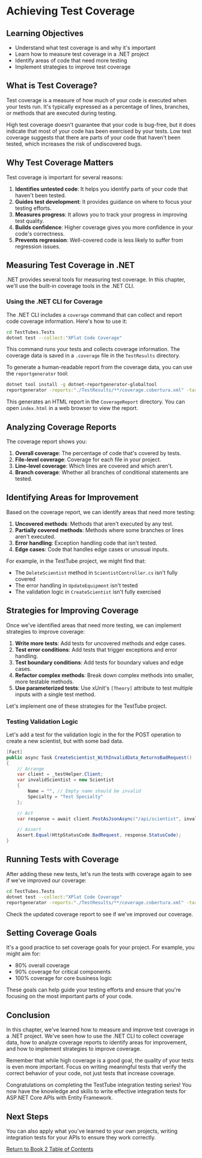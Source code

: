 # Achieving Test Coverage

## Learning Objectives
- Understand what test coverage is and why it's important
- Learn how to measure test coverage in a .NET project
- Identify areas of code that need more testing
- Implement strategies to improve test coverage

## What is Test Coverage?

Test coverage is a measure of how much of your code is executed when your tests run. It's typically expressed as a percentage of lines, branches, or methods that are executed during testing.

High test coverage doesn't guarantee that your code is bug-free, but it does indicate that most of your code has been exercised by your tests. Low test coverage suggests that there are parts of your code that haven't been tested, which increases the risk of undiscovered bugs.

## Why Test Coverage Matters

Test coverage is important for several reasons:

1. **Identifies untested code**: It helps you identify parts of your code that haven't been tested.
2. **Guides test development**: It provides guidance on where to focus your testing efforts.
3. **Measures progress**: It allows you to track your progress in improving test quality.
4. **Builds confidence**: Higher coverage gives you more confidence in your code's correctness.
5. **Prevents regression**: Well-covered code is less likely to suffer from regression issues.

## Measuring Test Coverage in .NET

.NET provides several tools for measuring test coverage. In this chapter, we'll use the built-in coverage tools in the .NET CLI.

### Using the .NET CLI for Coverage

The .NET CLI includes a `coverage` command that can collect and report code coverage information. Here's how to use it:

```bash
cd TestTubes.Tests
dotnet test --collect:"XPlat Code Coverage"
```

This command runs your tests and collects coverage information. The coverage data is saved in a `.coverage` file in the `TestResults` directory.

To generate a human-readable report from the coverage data, you can use the `reportgenerator` tool:

```bash
dotnet tool install -g dotnet-reportgenerator-globaltool
reportgenerator -reports:"./TestResults/**/coverage.cobertura.xml" -targetdir:"./CoverageReport" -reporttypes:Html
```

This generates an HTML report in the `CoverageReport` directory. You can open `index.html` in a web browser to view the report.

## Analyzing Coverage Reports

The coverage report shows you:

1. **Overall coverage**: The percentage of code that's covered by tests.
2. **File-level coverage**: Coverage for each file in your project.
3. **Line-level coverage**: Which lines are covered and which aren't.
4. **Branch coverage**: Whether all branches of conditional statements are tested.

## Identifying Areas for Improvement

Based on the coverage report, we can identify areas that need more testing:

1. **Uncovered methods**: Methods that aren't executed by any test.
2. **Partially covered methods**: Methods where some branches or lines aren't executed.
3. **Error handling**: Exception handling code that isn't tested.
4. **Edge cases**: Code that handles edge cases or unusual inputs.

For example, in the TestTube project, we might find that:
- The `DeleteScientist` method in `ScientistController.cs` isn't fully covered
- The error handling in `UpdateEquipment` isn't tested
- The validation logic in `CreateScientist` isn't fully exercised

## Strategies for Improving Coverage

Once we've identified areas that need more testing, we can implement strategies to improve coverage:

1. **Write more tests**: Add tests for uncovered methods and edge cases.
2. **Test error conditions**: Add tests that trigger exceptions and error handling.
3. **Test boundary conditions**: Add tests for boundary values and edge cases.
4. **Refactor complex methods**: Break down complex methods into smaller, more testable methods.
5. **Use parameterized tests**: Use xUnit's `[Theory]` attribute to test multiple inputs with a single test method.

Let's implement one of these strategies for the TestTube project.

### Testing Validation Logic

Let's add a test for the validation logic in the for the POST operation to create a new scientist, but with some bad data.

```csharp
[Fact]
public async Task CreateScientist_WithInvalidData_ReturnsBadRequest()
{
    // Arrange
    var client = _testHelper.Client;
    var invalidScientist = new Scientist
    {
        Name = "", // Empty name should be invalid
        Specialty = "Test Specialty"
    };

    // Act
    var response = await client.PostAsJsonAsync("/api/scientist", invalidScientist);

    // Assert
    Assert.Equal(HttpStatusCode.BadRequest, response.StatusCode);
}
```

## Running Tests with Coverage

After adding these new tests, let's run the tests with coverage again to see if we've improved our coverage:

```bash
cd TestTubes.Tests
dotnet test --collect:"XPlat Code Coverage"
reportgenerator -reports:"./TestResults/**/coverage.cobertura.xml" -targetdir:"./CoverageReport" -reporttypes:Html
```

Check the updated coverage report to see if we've improved our coverage.

## Setting Coverage Goals

It's a good practice to set coverage goals for your project. For example, you might aim for:

- 80% overall coverage
- 90% coverage for critical components
- 100% coverage for core business logic

These goals can help guide your testing efforts and ensure that you're focusing on the most important parts of your code.

## Conclusion

In this chapter, we've learned how to measure and improve test coverage in a .NET project. We've seen how to use the .NET CLI to collect coverage data, how to analyze coverage reports to identify areas for improvement, and how to implement strategies to improve coverage.

Remember that while high coverage is a good goal, the quality of your tests is even more important. Focus on writing meaningful tests that verify the correct behavior of your code, not just tests that increase coverage.

Congratulations on completing the TestTube integration testing series! You now have the knowledge and skills to write effective integration tests for ASP.NET Core APIs with Entity Framework.

## Next Steps

You can also apply what you've learned to your own projects, writing integration tests for your APIs to ensure they work correctly.

[Return to Book 2 Table of Contents](../README.md)